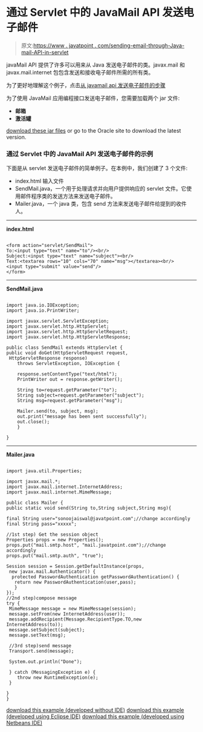 # 通过 Servlet 中的 JavaMail API 发送电子邮件

> 原文:[https://www . javatpoint . com/sending-email-through-Java-mail-API-in-servlet](https://www.javatpoint.com/sending-email-through-java-mail-api-in-servlet)

javaMail API 提供了许多可以用来从 Java 发送电子邮件的类。javax.mail 和 javax.mail.internet 包包含发送和接收电子邮件所需的所有类。

为了更好地理解这个例子，点击[从 javamail api 发送电子邮件的步骤](example-of-sending-email-using-java-mail-api)

为了使用 JavaMail 应用编程接口发送电子邮件，您需要加载两个 jar 文件:

*   **邮箱**
*   **激活罐**

[download these jar files](https://static.javatpoint.com/src/mail/mailactivation.zip) or go to the Oracle site to download the latest version.

### 通过 Servlet 中的 JavaMail API 发送电子邮件的示例

下面是从 servlet 发送电子邮件的简单例子。在本例中，我们创建了 3 个文件:

*   index.html 输入文件
*   SendMail.java，一个用于处理请求并向用户提供响应的 servlet 文件。它使用邮件程序类的发送方法来发送电子邮件。
*   Mailer.java，一个 java 类，包含 send 方法来发送电子邮件给提到的收件人。

* * *

**index.html**

```

<form action="servlet/SendMail">
To:<input type="text" name="to"/><br/>
Subject:<input type="text" name="subject"><br/>
Text:<textarea rows="10" cols="70" name="msg"></textarea><br/>
<input type="submit" value="send"/>
</form>

```

* * *

**SendMail.java**

```

import java.io.IOException;
import java.io.PrintWriter;

import javax.servlet.ServletException;
import javax.servlet.http.HttpServlet;
import javax.servlet.http.HttpServletRequest;
import javax.servlet.http.HttpServletResponse;

public class SendMail extends HttpServlet {
public void doGet(HttpServletRequest request,
 HttpServletResponse response)
	throws ServletException, IOException {

	response.setContentType("text/html");
	PrintWriter out = response.getWriter();

	String to=request.getParameter("to");
	String subject=request.getParameter("subject");
	String msg=request.getParameter("msg");

	Mailer.send(to, subject, msg);
	out.print("message has been sent successfully");
	out.close();
	}

}

```

* * *

**Mailer.java**

```

import java.util.Properties;

import javax.mail.*;
import javax.mail.internet.InternetAddress;
import javax.mail.internet.MimeMessage;

public class Mailer {
public static void send(String to,String subject,String msg){

final String user="sonoojaiswal@javatpoint.com";//change accordingly
final String pass="xxxxx";

//1st step) Get the session object	
Properties props = new Properties();
props.put("mail.smtp.host", "mail.javatpoint.com");//change accordingly
props.put("mail.smtp.auth", "true");

Session session = Session.getDefaultInstance(props,
 new javax.mail.Authenticator() {
  protected PasswordAuthentication getPasswordAuthentication() {
   return new PasswordAuthentication(user,pass);
   }
});
//2nd step)compose message
try {
 MimeMessage message = new MimeMessage(session);
 message.setFrom(new InternetAddress(user));
 message.addRecipient(Message.RecipientType.TO,new InternetAddress(to));
 message.setSubject(subject);
 message.setText(msg);

 //3rd step)send message
 Transport.send(message);

 System.out.println("Done");

 } catch (MessagingException e) {
	throw new RuntimeException(e);
 }

}
}

```

[download this example (developed without IDE)](https://static.javatpoint.com/src/servlet/sendmailservlet.zip)
[download this example (developed using Eclipse IDE)](https://static.javatpoint.com/src/servlet/eclipse/sendmailservlet.zip)
[download this example (developed using Netbeans IDE)](https://static.javatpoint.com/src/servlet/netbeans/sendmailservlet.zip)